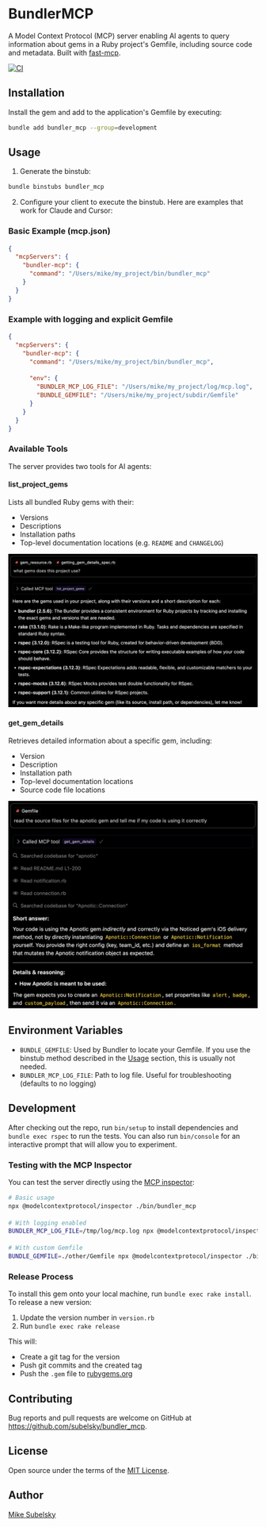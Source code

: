 # BundlerMCP

A Model Context Protocol (MCP) server enabling AI agents to query information about gems in a Ruby project's Gemfile, including source code and metadata. Built with [fast-mcp](https://github.com/yjacquin/fast-mcp).

[![CI](https://github.com/subelsky/bundler_mcp/actions/workflows/main.yml/badge.svg)](https://github.com/subelsky/bundler_mcp/actions/workflows/main.yml)

## Installation

Install the gem and add to the application's Gemfile by executing:

```bash
bundle add bundler_mcp --group=development
```

## Usage

1) Generate the binstub:

```bash
bundle binstubs bundler_mcp
```

2) Configure your client to execute the binstub. Here are examples that work for Claude and Cursor:

### Basic Example (mcp.json)

```json
{
  "mcpServers": {
    "bundler-mcp": {
      "command": "/Users/mike/my_project/bin/bundler_mcp"
    }
  }
}
```

### Example with logging and explicit Gemfile

```json
{
  "mcpServers": {
    "bundler-mcp": {
      "command": "/Users/mike/my_project/bin/bundler_mcp",

      "env": {
        "BUNDLER_MCP_LOG_FILE": "/Users/mike/my_project/log/mcp.log",
        "BUNDLE_GEMFILE": "/Users/mike/my_project/subdir/Gemfile"
      }
    }
  }
}
```

### Available Tools

The server provides two tools for AI agents:

#### list_project_gems

Lists all bundled Ruby gems with their:

- Versions
- Descriptions
- Installation paths
- Top-level documentation locations (e.g. `README` and `CHANGELOG`)

![list_project_gems tool](/docs/list_project_gems.png)

#### get_gem_details

Retrieves detailed information about a specific gem, including:

- Version
- Description
- Installation path
- Top-level documentation locations
- Source code file locations

![get_gem_details tool](/docs/get_gem_details.png)

## Environment Variables

- `BUNDLE_GEMFILE`: Used by Bundler to locate your Gemfile. If you use the binstub method described in the [Usage](#usage) section, this is usually not needed.
- `BUNDLER_MCP_LOG_FILE`: Path to log file. Useful for troubleshooting (defaults to no logging)

## Development

After checking out the repo, run `bin/setup` to install dependencies and `bundle exec rspec` to run the tests. You can also run `bin/console` for an interactive prompt that will allow you to experiment.

### Testing with the MCP Inspector

You can test the server directly using the [MCP inspector](https://modelcontextprotocol.io/docs/tools/inspector):

```bash
# Basic usage
npx @modelcontextprotocol/inspector ./bin/bundler_mcp

# With logging enabled
BUNDLER_MCP_LOG_FILE=/tmp/log/mcp.log npx @modelcontextprotocol/inspector ./bin/bundler_mcp

# With custom Gemfile
BUNDLE_GEMFILE=./other/Gemfile npx @modelcontextprotocol/inspector ./bin/bundler_mcp
```

### Release Process

To install this gem onto your local machine, run `bundle exec rake install`. To release a new version:

1. Update the version number in `version.rb`
2. Run `bundle exec rake release`

This will:

- Create a git tag for the version
- Push git commits and the created tag
- Push the `.gem` file to [rubygems.org](https://rubygems.org)

## Contributing

Bug reports and pull requests are welcome on GitHub at https://github.com/subelsky/bundler_mcp.

## License

Open source under the terms of the [MIT License](https://opensource.org/licenses/MIT).

## Author

[Mike Subelsky](https://subelsky.com)
